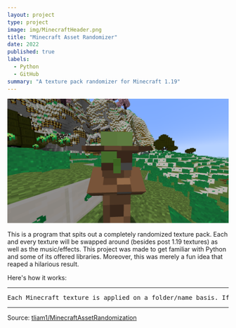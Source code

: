 ```yaml
---
layout: project
type: project
image: img/MinecraftHeader.png
title: "Minecraft Asset Randomizer"
date: 2022
published: true
labels:
  - Python
  - GitHub
summary: "A texture pack randomizer for Minecraft 1.19"
---
```


<img class="img-fluid" src="../img/MinecraftHeader.png">

This is a program that spits out a completely randomized texture pack. Each and every texture will be swapped around (besides post 1.19 textures) as well as the music/effects. This project was made to get familiar with Python and some of its offered libraries. Moreover, this was merely a fun idea that reaped a hilarious result. 

Here's how it works:

<hr>

<pre>
Each Minecraft texture is applied on a folder/name basis. If a cow's texture name were to suddenly be changed to say 'pig_front', then the pig would apply the cow's texture. However, the new pig texture must be held within the pig folder (all textures follow this rule). The same rules more or less apply to the music files.
</pre>

<hr>

Source: <a href="https://github.com/tliam1/MinecraftAssetRandomization"><i class="large github icon "></i>tliam1/MinecraftAssetRandomization</a>
